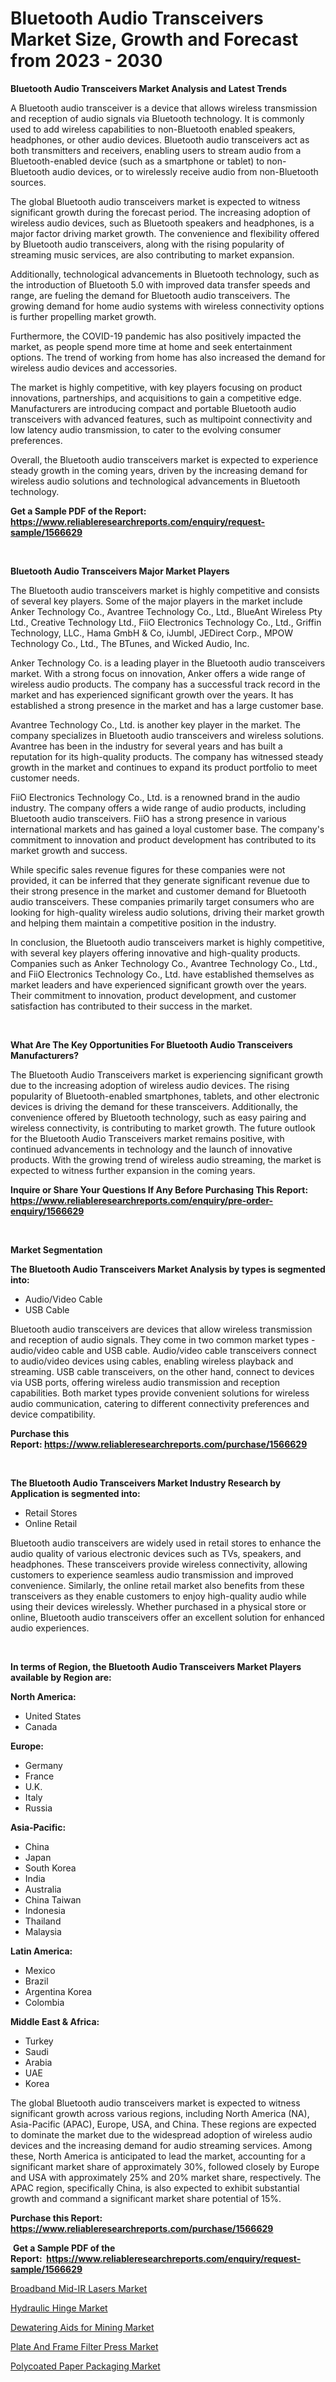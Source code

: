 <p><h1>Bluetooth Audio Transceivers Market Size, Growth and Forecast from 2023 - 2030</h1></p><p><strong>Bluetooth Audio Transceivers Market Analysis and Latest Trends</strong></p>
<p><p>A Bluetooth audio transceiver is a device that allows wireless transmission and reception of audio signals via Bluetooth technology. It is commonly used to add wireless capabilities to non-Bluetooth enabled speakers, headphones, or other audio devices. Bluetooth audio transceivers act as both transmitters and receivers, enabling users to stream audio from a Bluetooth-enabled device (such as a smartphone or tablet) to non-Bluetooth audio devices, or to wirelessly receive audio from non-Bluetooth sources.</p><p>The global Bluetooth audio transceivers market is expected to witness significant growth during the forecast period. The increasing adoption of wireless audio devices, such as Bluetooth speakers and headphones, is a major factor driving market growth. The convenience and flexibility offered by Bluetooth audio transceivers, along with the rising popularity of streaming music services, are also contributing to market expansion.</p><p>Additionally, technological advancements in Bluetooth technology, such as the introduction of Bluetooth 5.0 with improved data transfer speeds and range, are fueling the demand for Bluetooth audio transceivers. The growing demand for home audio systems with wireless connectivity options is further propelling market growth.</p><p>Furthermore, the COVID-19 pandemic has also positively impacted the market, as people spend more time at home and seek entertainment options. The trend of working from home has also increased the demand for wireless audio devices and accessories.</p><p>The market is highly competitive, with key players focusing on product innovations, partnerships, and acquisitions to gain a competitive edge. Manufacturers are introducing compact and portable Bluetooth audio transceivers with advanced features, such as multipoint connectivity and low latency audio transmission, to cater to the evolving consumer preferences.</p><p>Overall, the Bluetooth audio transceivers market is expected to experience steady growth in the coming years, driven by the increasing demand for wireless audio solutions and technological advancements in Bluetooth technology.</p></p>
<p><strong>Get a Sample PDF of the Report:&nbsp; <a href="https://www.reliableresearchreports.com/enquiry/request-sample/1566629">https://www.reliableresearchreports.com/enquiry/request-sample/1566629</a></strong></p>
<p>&nbsp;</p>
<p><strong>Bluetooth Audio Transceivers Major Market Players</strong></p>
<p><p>The Bluetooth audio transceivers market is highly competitive and consists of several key players. Some of the major players in the market include Anker Technology Co., Avantree Technology Co., Ltd., BlueAnt Wireless Pty Ltd., Creative Technology Ltd., FiiO Electronics Technology Co., Ltd., Griffin Technology, LLC., Hama GmbH & Co, iJumbl, JEDirect Corp., MPOW Technology Co., Ltd., The BTunes, and Wicked Audio, Inc.</p><p>Anker Technology Co. is a leading player in the Bluetooth audio transceivers market. With a strong focus on innovation, Anker offers a wide range of wireless audio products. The company has a successful track record in the market and has experienced significant growth over the years. It has established a strong presence in the market and has a large customer base.</p><p>Avantree Technology Co., Ltd. is another key player in the market. The company specializes in Bluetooth audio transceivers and wireless solutions. Avantree has been in the industry for several years and has built a reputation for its high-quality products. The company has witnessed steady growth in the market and continues to expand its product portfolio to meet customer needs.</p><p>FiiO Electronics Technology Co., Ltd. is a renowned brand in the audio industry. The company offers a wide range of audio products, including Bluetooth audio transceivers. FiiO has a strong presence in various international markets and has gained a loyal customer base. The company's commitment to innovation and product development has contributed to its market growth and success.</p><p>While specific sales revenue figures for these companies were not provided, it can be inferred that they generate significant revenue due to their strong presence in the market and customer demand for Bluetooth audio transceivers. These companies primarily target consumers who are looking for high-quality wireless audio solutions, driving their market growth and helping them maintain a competitive position in the industry.</p><p>In conclusion, the Bluetooth audio transceivers market is highly competitive, with several key players offering innovative and high-quality products. Companies such as Anker Technology Co., Avantree Technology Co., Ltd., and FiiO Electronics Technology Co., Ltd. have established themselves as market leaders and have experienced significant growth over the years. Their commitment to innovation, product development, and customer satisfaction has contributed to their success in the market.</p></p>
<p>&nbsp;</p>
<p><strong>What Are The Key Opportunities For Bluetooth Audio Transceivers Manufacturers?</strong></p>
<p><p>The Bluetooth Audio Transceivers market is experiencing significant growth due to the increasing adoption of wireless audio devices. The rising popularity of Bluetooth-enabled smartphones, tablets, and other electronic devices is driving the demand for these transceivers. Additionally, the convenience offered by Bluetooth technology, such as easy pairing and wireless connectivity, is contributing to market growth. The future outlook for the Bluetooth Audio Transceivers market remains positive, with continued advancements in technology and the launch of innovative products. With the growing trend of wireless audio streaming, the market is expected to witness further expansion in the coming years.</p></p>
<p><strong>Inquire or Share Your Questions If Any Before Purchasing This Report: <a href="https://www.reliableresearchreports.com/enquiry/pre-order-enquiry/1566629">https://www.reliableresearchreports.com/enquiry/pre-order-enquiry/1566629</a></strong></p>
<p>&nbsp;</p>
<p><strong>Market Segmentation</strong></p>
<p><strong>The Bluetooth Audio Transceivers Market Analysis by types is segmented into:</strong></p>
<p><ul><li>Audio/Video Cable</li><li>USB Cable</li></ul></p>
<p><p>Bluetooth audio transceivers are devices that allow wireless transmission and reception of audio signals. They come in two common market types - audio/video cable and USB cable. Audio/video cable transceivers connect to audio/video devices using cables, enabling wireless playback and streaming. USB cable transceivers, on the other hand, connect to devices via USB ports, offering wireless audio transmission and reception capabilities. Both market types provide convenient solutions for wireless audio communication, catering to different connectivity preferences and device compatibility.</p></p>
<p><strong>Purchase this Report:&nbsp;<a href="https://www.reliableresearchreports.com/purchase/1566629">https://www.reliableresearchreports.com/purchase/1566629</a></strong></p>
<p>&nbsp;</p>
<p><strong>The Bluetooth Audio Transceivers Market Industry Research by Application is segmented into:</strong></p>
<p><ul><li>Retail Stores</li><li>Online Retail</li></ul></p>
<p><p>Bluetooth audio transceivers are widely used in retail stores to enhance the audio quality of various electronic devices such as TVs, speakers, and headphones. These transceivers provide wireless connectivity, allowing customers to experience seamless audio transmission and improved convenience. Similarly, the online retail market also benefits from these transceivers as they enable customers to enjoy high-quality audio while using their devices wirelessly. Whether purchased in a physical store or online, Bluetooth audio transceivers offer an excellent solution for enhanced audio experiences.</p></p>
<p>&nbsp;</p>
<p><strong>In terms of Region, the Bluetooth Audio Transceivers Market Players available by Region are:</strong></p>
<p>
    <p> <strong> North America: </strong>
        <ul>
            <li>United States</li>
            <li>Canada</li>
        </ul>
        </p> 
    <p> <strong> Europe: </strong>
        <ul>
            <li>Germany</li>
            <li>France</li>
            <li>U.K.</li>
            <li>Italy</li>
            <li>Russia</li>
        </ul>
        </p> 
    <p> <strong> Asia-Pacific: </strong>
        <ul>
            <li>China</li>
            <li>Japan</li>
            <li>South Korea</li>
            <li>India</li>
            <li>Australia</li>
            <li>China Taiwan</li>
            <li>Indonesia</li>
            <li>Thailand</li>
            <li>Malaysia</li>
        </ul>
        </p> 
    <p> <strong> Latin America: </strong>
        <ul>
            <li>Mexico</li>
            <li>Brazil</li>
            <li>Argentina Korea</li>
            <li>Colombia</li>
        </ul>
        </p> 
    <p> <strong> Middle East & Africa: </strong>
        <ul>
            <li>Turkey</li>
            <li>Saudi</li>
            <li>Arabia</li>
            <li>UAE</li>
            <li>Korea</li>
        </ul>
    </p>
    </p>
<p><p>The global Bluetooth audio transceivers market is expected to witness significant growth across various regions, including North America (NA), Asia-Pacific (APAC), Europe, USA, and China. These regions are expected to dominate the market due to the widespread adoption of wireless audio devices and the increasing demand for audio streaming services. Among these, North America is anticipated to lead the market, accounting for a significant market share of approximately 30%, followed closely by Europe and USA with approximately 25% and 20% market share, respectively. The APAC region, specifically China, is also expected to exhibit substantial growth and command a significant market share potential of 15%.</p></p>
<p><strong>Purchase this Report: <a href="https://www.reliableresearchreports.com/purchase/1566629">https://www.reliableresearchreports.com/purchase/1566629</a></strong></p>
<p>&nbsp;<strong>Get a Sample PDF of the Report:&nbsp;&nbsp;<a href="https://www.reliableresearchreports.com/enquiry/request-sample/1566629">https://www.reliableresearchreports.com/enquiry/request-sample/1566629</a></strong></p>
<p><strong></strong></p>
<p><p><a href="https://www.linkedin.com/pulse/broadband-mid-ir-lasers-market-research-report-unlocks-analysis-l9bye/">Broadband Mid-IR Lasers Market</a></p><p><a href="https://medium.com/@fredyconn/hydraulic-hinge-market-size-growth-forecast-2023-2030-5c4b44847d62">Hydraulic Hinge Market</a></p><p><a href="https://www.linkedin.com/pulse/dewatering-aids-mining-market-size-growth-forecast-w7b6e/">Dewatering Aids for Mining Market</a></p><p><a href="https://medium.com/@amyjacobi1918/plate-and-frame-filter-press-market-size-growth-forecast-2023-2030-da0f344aabb6">Plate And Frame Filter Press Market</a></p><p><a href="https://www.linkedin.com/pulse/polycoated-paper-packaging-market-size-share-global-kvyse/">Polycoated Paper Packaging Market</a></p></p>
